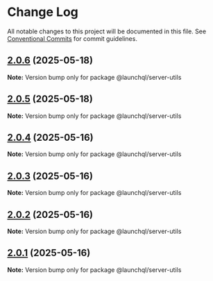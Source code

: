 # Change Log

All notable changes to this project will be documented in this file.
See [Conventional Commits](https://conventionalcommits.org) for commit guidelines.

## [2.0.6](https://github.com/launchql/launchql/compare/@launchql/server-utils@2.0.5...@launchql/server-utils@2.0.6) (2025-05-18)

**Note:** Version bump only for package @launchql/server-utils





## [2.0.5](https://github.com/launchql/launchql/compare/@launchql/server-utils@2.0.4...@launchql/server-utils@2.0.5) (2025-05-18)

**Note:** Version bump only for package @launchql/server-utils





## [2.0.4](https://github.com/launchql/launchql/compare/@launchql/server-utils@2.0.3...@launchql/server-utils@2.0.4) (2025-05-16)

**Note:** Version bump only for package @launchql/server-utils





## [2.0.3](https://github.com/launchql/launchql/compare/@launchql/server-utils@2.0.2...@launchql/server-utils@2.0.3) (2025-05-16)

**Note:** Version bump only for package @launchql/server-utils





## [2.0.2](https://github.com/launchql/launchql/compare/@launchql/server-utils@2.0.1...@launchql/server-utils@2.0.2) (2025-05-16)

**Note:** Version bump only for package @launchql/server-utils





## [2.0.1](https://github.com/launchql/launchql/compare/@launchql/server-utils@0.3.0...@launchql/server-utils@2.0.1) (2025-05-16)

**Note:** Version bump only for package @launchql/server-utils
